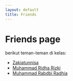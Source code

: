 ```yaml
---
layout: default
title: Friends
---
```

# Friends page

berikut teman-teman di kelas:
- [Zakiatunnisa](https:/github.com/Zakiatunnisa26)
- [Muhammad Ridha Rizki](https:/github.com/MuhammadRidhaRezeki)
- [Muhammad Rabdbi Radhia](https:/github.com/radhiyaxxxvi)